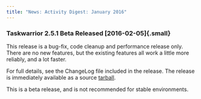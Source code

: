 ```yaml
---
title: "News: Activity Digest: January 2016"
---
```


### Taskwarrior 2.5.1 Beta Released [2016-02-05]{.small}

This release is a bug-fix, code cleanup and performance release only. There are
no new features, but the existing features all work a little more reliably, and
a lot faster.

For full details, see the ChangeLog file included in the release. The release is
immediately available as a source [tarball](/download/task-2.5.1.tar.gz).

This is a beta release, and is not recommended for stable environments.
